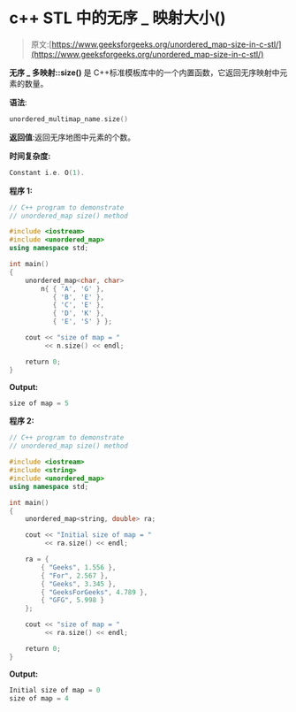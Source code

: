 # c++ STL 中的无序 _ 映射大小()

> 原文:[https://www.geeksforgeeks.org/unordered_map-size-in-c-stl/](https://www.geeksforgeeks.org/unordered_map-size-in-c-stl/)

**无序 _ 多映射::size()** 是 C++标准模板库中的一个内置函数，它返回无序映射中元素的数量。

**语法**:

```cpp
unordered_multimap_name.size()
```

**返回值**:返回无序地图中元素的个数。

**时间复杂度:**

```cpp
Constant i.e. O(1).
```

**程序 1:**

```cpp
// C++ program to demonstrate
// unordered_map size() method

#include <iostream>
#include <unordered_map>
using namespace std;

int main()
{
    unordered_map<char, char>
        n{ { 'A', 'G' },
           { 'B', 'E' },
           { 'C', 'E' },
           { 'D', 'K' },
           { 'E', 'S' } };

    cout << "size of map = "
         << n.size() << endl;

    return 0;
}
```

**Output:**

```cpp
size of map = 5

```

**程序 2:**

```cpp
// C++ program to demonstrate
// unordered_map size() method

#include <iostream>
#include <string>
#include <unordered_map>
using namespace std;

int main()
{
    unordered_map<string, double> ra;

    cout << "Initial size of map = "
         << ra.size() << endl;

    ra = {
        { "Geeks", 1.556 },
        { "For", 2.567 },
        { "Geeks", 3.345 },
        { "GeeksForGeeks", 4.789 },
        { "GFG", 5.998 }
    };

    cout << "size of map = "
         << ra.size() << endl;

    return 0;
}
```

**Output:**

```cpp
Initial size of map = 0
size of map = 4

```